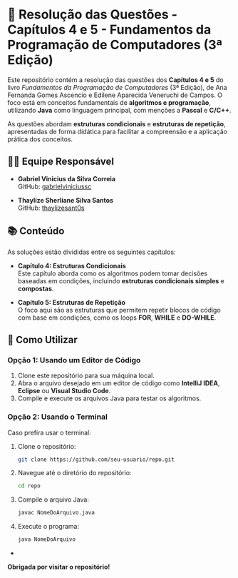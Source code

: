 # 📘 **Resolução das Questões - Capítulos 4 e 5 - Fundamentos da Programação de Computadores (3ª Edição)**

Este repositório contém a resolução das questões dos **Capítulos 4 e 5** do livro *Fundamentos da Programação de Computadores* (3ª Edição), de Ana Fernanda Gomes Ascencio e Edilene Aparecida Veneruchi de Campos. O foco está em conceitos fundamentais de **algoritmos e programação**, utilizando **Java** como linguagem principal, com menções a **Pascal** e **C/C++**.

As questões abordam **estruturas condicionais** e **estruturas de repetição**, apresentadas de forma didática para facilitar a compreensão e a aplicação prática dos conceitos.

## 👨‍💻 **Equipe Responsável**

- **Gabriel Vinicius da Silva Correia**  
  GitHub: [gabrielviniciussc](https://github.com/gabrielviniciussc)

- **Thaylize Sherliane Silva Santos**  
  GitHub: [thaylizesant0s](https://github.com/thaylizesant0s)

## 📚 **Conteúdo**

As soluções estão divididas entre os seguintes capítulos:

- **Capítulo 4: Estruturas Condicionais**  
  Este capítulo aborda como os algoritmos podem tomar decisões baseadas em condições, incluindo **estruturas condicionais simples** e **compostas**.

- **Capítulo 5: Estruturas de Repetição**  
  O foco aqui são as estruturas que permitem repetir blocos de código com base em condições, como os loops **FOR**, **WHILE** e **DO-WHILE**.

## 🔧 **Como Utilizar**

### Opção 1: Usando um Editor de Código

1. Clone este repositório para sua máquina local.
2. Abra o arquivo desejado em um editor de código como **IntelliJ IDEA**, **Eclipse** ou **Visual Studio Code**.
3. Compile e execute os arquivos Java para testar os algoritmos.

### Opção 2: Usando o Terminal

Caso prefira usar o terminal:

1. Clone o repositório:

    ```bash
    git clone https://github.com/seu-usuario/repo.git
    ```

2. Navegue até o diretório do repositório:

    ```bash
    cd repo
    ```

3. Compile o arquivo Java:

    ```bash
    javac NomeDoArquivo.java
    ```

4. Execute o programa:

    ```bash
    java NomeDoArquivo
    ```
-

**Obrigada por visitar o repositório!**
